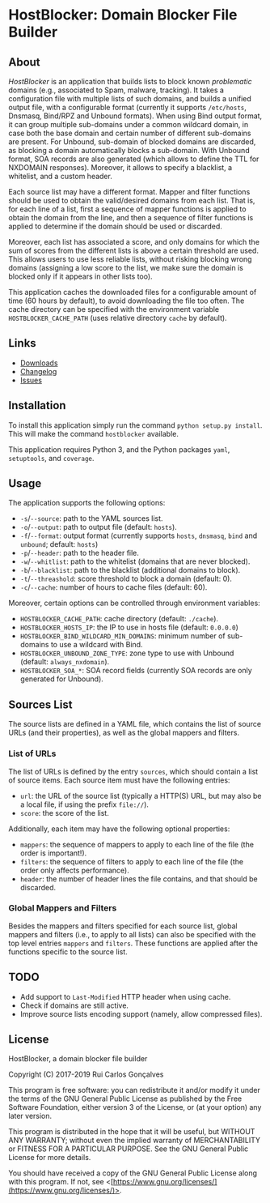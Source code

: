 # HostBlocker: Domain Blocker File Builder

## About
*HostBlocker* is an application that builds lists to block known *problematic* domains (e.g., associated to Spam, malware, tracking).
It takes a configuration file with multiple lists of such domains, and builds a unified output file, with a configurable format (currently it supports `/etc/hosts`, Dnsmasq, Bind/RPZ and Unbound formats).
When using Bind output format, it can group multiple sub-domains under a common wildcard domain, in case both the base domain and certain number of different sub-domains are present.
For Unbound, sub-domain of blocked domains are discarded, as blocking a domain automatically blocks a sub-domain.  With Unbound format, SOA records are also generated (which allows to define the TTL for NXDOMAIN responses).
Moreover, it allows to specify a blacklist, a whitelist, and a custom header.

Each source list may have a different format.
Mapper and filter functions should be used to obtain the valid/desired domains from each list.
That is, for each line of a list, first a sequence of mapper functions is applied to obtain the domain from the line, and then a sequence of filter functions is applied to determine if the domain should be used or discarded.

Moreover, each list has associated a score, and only domains for which the sum of scores from the different lists is above a certain threshold are used.
This allows users to use less reliable lists, without risking blocking wrong domains (assigning a low score to the list, we make sure the domain is blocked only if it appears in other lists too).

This application caches the downloaded files for a configurable amount of time (60 hours by default), to avoid downloading the file too often.
The cache directory can be specified with the environment variable `HOSTBLOCKER_CACHE_PATH` (uses relative directory `cache` by default).


## Links
* [Downloads](https://github.com/rcgoncalves/hostblocker/releases/)
* [Changelog](https://github.com/rcgoncalves/hostblocker/blob/master/CHANGELOG.md)
* [Issues](https://github.com/rcgoncalves/hostblocker/issues)


## Installation
To install this application simply run the command `python setup.py install`.
This will make the command `hostblocker` available.

This application requires Python 3, and the Python packages `yaml`, `setuptools`, and `coverage`.


## Usage
The application supports the following options:
- `-s`/`--source`: path to the YAML sources list.
- `-o`/`--output`: path to output file (default: `hosts`).
- `-f`/`--format`: output format (currently supports `hosts`, `dnsmasq`, `bind` and `unbound`; default: `hosts`)
- `-p`/`--header`: path to the header file.
- `-w`/`--whitlist`: path to the whitelist (domains that are never blocked).
- `-b`/`--blacklist`: path to the blacklist (additional domains to block).
- `-t`/`--threashold`: score threshold to block a domain (default: 0).
- `-c`/`--cache`: number of hours to cache files (default: 60).

Moreover, certain options can be controlled through environment variables:
- `HOSTBLOCKER_CACHE_PATH`: cache directory (default: `./cache`).
- `HOSTBLOCKER_HOSTS_IP`: the IP to use in hosts file (default: `0.0.0.0`)
- `HOSTBLOCKER_BIND_WILDCARD_MIN_DOMAINS`: minimum number of sub-domains to use a wildcard with Bind.
- `HOSTBLOCKER_UNBOUND_ZONE_TYPE`: zone type to use with Unbound (default: `always_nxdomain`).
- `HOSTBLOCKER_SOA_*`: SOA record fields (currently SOA records are only generated for Unbound).


## Sources List
The source lists are defined in a YAML file, which contains the list of source URLs (and their properties), as well as the global mappers and filters.

### List of URLs
The list of URLs is defined by the entry `sources`, which should contain a list of source items.
Each source item must have the following entries:
- `url`: the URL of the source list (typically a HTTP(S) URL, but may also be a local file, if using the prefix `file://`).
- `score`: the score of the list.

Additionally, each item may have the following optional properties:
- `mappers`: the sequence of mappers to apply to each line of the file (the order is important!).
- `filters`: the sequence of filters to apply to each line of the file (the order only affects performance).
- `header`: the number of header lines the file contains, and that should be discarded.

### Global Mappers and Filters
Besides the mappers and filters specified for each source list, global mappers and filters (i.e., to apply to all lists) can also be specified with the top level entries `mappers` and `filters`.
These functions are applied after the functions specific to the source list.


## TODO
- Add support to `Last-Modified` HTTP header when using cache.
- Check if domains are still active.
- Improve source lists encoding support (namely, allow compressed files).


## License
HostBlocker, a domain blocker file builder

Copyright (C) 2017-2019 Rui Carlos Gonçalves

This program is free software: you can redistribute it and/or modify it under the terms of the GNU General Public License as published by the Free Software Foundation, either version 3 of the License, or (at your option) any later version.

This program is distributed in the hope that it will be useful, but WITHOUT ANY WARRANTY; without even the implied warranty of MERCHANTABILITY or FITNESS FOR A PARTICULAR PURPOSE.
See the GNU General Public License for more details.

You should have received a copy of the GNU General Public License along with this program.
If not, see <[https://www.gnu.org/licenses/](https://www.gnu.org/licenses/)>.
